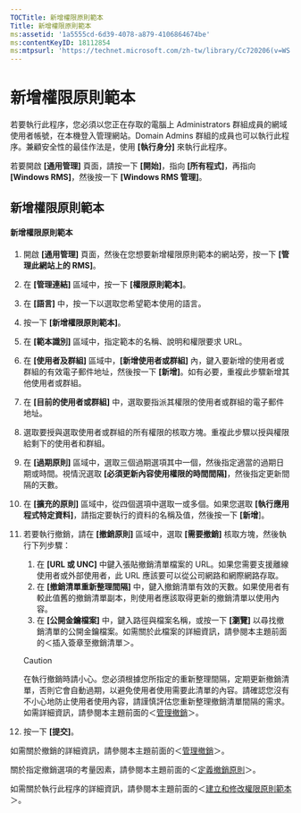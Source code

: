 ```yaml
---
TOCTitle: 新增權限原則範本
Title: 新增權限原則範本
ms:assetid: '1a5555cd-6d39-4078-a879-4106864674be'
ms:contentKeyID: 18112854
ms:mtpsurl: 'https://technet.microsoft.com/zh-tw/library/Cc720206(v=WS.10)'
---
```


新增權限原則範本
================

若要執行此程序，您必須以您正在存取的電腦上 Administrators 群組成員的網域使用者帳號，在本機登入管理網站。Domain Admins 群組的成員也可以執行此程序。兼顧安全性的最佳作法是，使用 **\[執行身分\]** 來執行此程序。

若要開啟 **\[通用管理\]** 頁面，請按一下 **\[開始\]**，指向 **\[所有程式\]**，再指向 **\[Windows RMS\]**，然後按一下 **\[Windows RMS 管理\]**。

新增權限原則範本
----------------

#### 新增權限原則範本

1.  開啟 **\[通用管理\]** 頁面，然後在您想要新增權限原則範本的網站旁，按一下 **\[管理此網站上的 RMS\]**。

2.  在 **\[管理連結\]** 區域中，按一下 **\[權限原則範本\]**。

3.  在 **\[語言\]** 中，按一下以選取您希望範本使用的語言。

4.  按一下 **\[新增權限原則範本\]**。

5.  在 **\[範本識別\]** 區域中，指定範本的名稱、說明和權限要求 URL。

6.  在 **\[使用者及群組\]** 區域中，**\[新增使用者或群組\]** 內，鍵入要新增的使用者或群組的有效電子郵件地址，然後按一下 **\[新增\]**。如有必要，重複此步驟新增其他使用者或群組。

7.  在 **\[目前的使用者或群組\]** 中，選取要指派其權限的使用者或群組的電子郵件地址。

8.  選取要授與選取使用者或群組的所有權限的核取方塊。重複此步驟以授與權限給剩下的使用者和群組。

9.  在 **\[過期原則\]** 區域中，選取三個過期選項其中一個，然後指定適當的過期日期或時間。視情況選取 **\[必須更新內容使用權限的時間間隔\]**，然後指定更新間隔的天數。

10. 在 **\[擴充的原則\]** 區域中，從四個選項中選取一或多個。如果您選取 **\[執行應用程式特定資料\]**，請指定要執行的資料的名稱及值，然後按一下 **\[新增**\]。

11. 若要執行撤銷，請在 **\[撤銷原則\]** 區域中，選取 **\[需要撤銷\]** 核取方塊，然後執行下列步驟：

    1.  在 **\[URL 或 UNC\]** 中鍵入張貼撤銷清單檔案的 URL。如果您需要支援離線使用者或外部使用者，此 URL 應該要可以從公司網路和網際網路存取。
    2.  在 **\[撤銷清單重新整理間隔\]** 中，鍵入撤銷清單有效的天數。如果使用者有較此值舊的撤銷清單副本，則使用者應該取得更新的撤銷清單以使用內容。
    3.  在 **\[公開金鑰檔案\]** 中，鍵入路徑與檔案名稱，或按一下 **\[瀏覽\]** 以尋找撤銷清單的公開金鑰檔案。如需關於此檔案的詳細資訊，請參閱本主題前面的＜插入簽章至撤銷清單＞。
    > [!CAUTION]  
    > 在執行撤銷時請小心。您必須根據您所指定的重新整理間隔，定期更新撤銷清單，否則它會自動過期，以避免使用者使用需要此清單的內容。請確認您沒有不小心地防止使用者使用內容，請謹慎評估您重新整理撤銷清單間隔的需求。如需詳細資訊，請參閱本主題前面的＜[管理撤銷](https://technet.microsoft.com/df732a7d-1fb0-4845-87ca-fab4bc5f98a0)＞。

12. 按一下 **\[提交\]**。

如需關於撤銷的詳細資訊，請參閱本主題前面的＜[管理撤銷](https://technet.microsoft.com/df732a7d-1fb0-4845-87ca-fab4bc5f98a0)＞。

關於指定撤銷選項的考量因素，請參閱本主題前面的＜[定義撤銷原則](https://technet.microsoft.com/e2fffe9f-def7-439b-a8aa-43f8a065813d)＞。

如需關於執行此程序的詳細資訊，請參閱本主題前面的＜[建立和修改權限原則範本](https://technet.microsoft.com/6014176f-ef71-4d29-b3e3-da129c18563d)＞。
